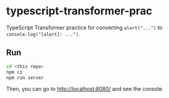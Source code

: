 # typescript-transformer-prac
TypeScript Transformer practice for converting `alert("...")` to `console.log("[alert]: ...")`.

## Run

```bash
cd <this repo>
npm ci
npm run server
```

Then, you can go to <http://localhost:8080/> and see the console.
